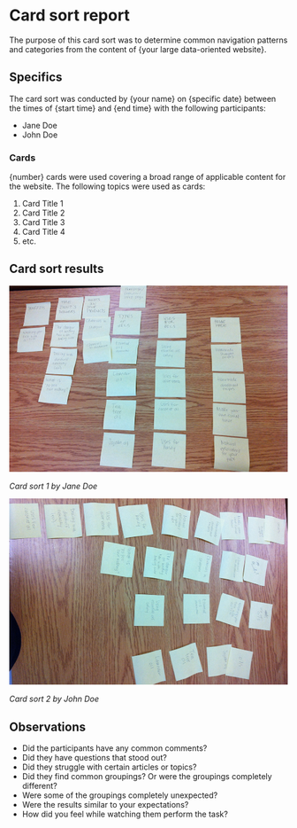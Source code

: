 # Card sort report

The purpose of this card sort was to determine common navigation patterns and categories from the content of {your large data-oriented website}.

## Specifics

The card sort was conducted by {your name} on {specific date} between the times of {start time} and {end time} with the following participants:

- Jane Doe
- John Doe

### Cards

{number} cards were used covering a broad range of applicable content for the website. The following topics were used as cards:

1. Card Title 1
2. Card Title 2
3. Card Title 3
4. Card Title 4
5. etc.

## Card sort results

![Card sort 1 results](card-sort-1.jpg)

*Card sort 1 by Jane Doe*

![Card sort 2 results](card-sort-2.jpg)

*Card sort 2 by John Doe*

## Observations

- Did the participants have any common comments?
- Did they have questions that stood out?
- Did they struggle with certain articles or topics?
- Did they find common groupings? Or were the groupings completely different?
- Were some of the groupings completely unexpected?
- Were the results similar to your expectations?
- How did you feel while watching them perform the task?